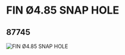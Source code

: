 # FIN Ø4.85 SNAP HOLE
## 87745
![FIN Ø4.85 SNAP HOLE](https://lc-www-live-s.legocdn.com/media/bricks/5/2/4563474.jpg)
